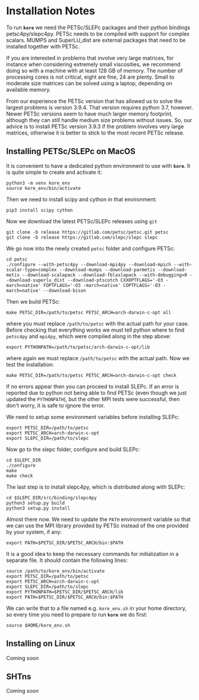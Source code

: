 # Installation Notes 

To run **`kore`** we need the PETSc/SLEPc packages and their python bindings petsc4py/slepc4py. PETSc needs to be compiled with support for complex scalars. MUMPS and SuperLU_dist are external packages that need to be installed together with PETSc.

If you are interested in problems that involve very large matrices, for instance when considering extremely small viscosities, we recommend doing so with a machine with at least 128 GB of memory. The number of processing cores is not critical, eight are fine, 24 are plenty. Small to moderate size matrices can be solved using a laptop, depending on available memory. 

From our experience the PETSc version that has allowed us to solve the largest problems is version 3.9.4. That version requires python 3.7, however. Newer PETSc versions seem to have much larger memory footprint, although they can still handle medium size problems without issues. So, our advice is to install PETSc version 3.9.3 if the problem involves very large matrices, otherwise it is better to stick to the most recent PETSc release.

## Installing PETSc/SLEPc on MacOS

It is convenient to have a dedicated python environment to use with **`kore`**. It is quite simple to create and activate it:

```Shell
python3 -m venv kore_env
source kore_env/bin/activate
```

Then we need to install scipy and cython in that environment:
```Shell
pip3 install scipy cython
```

Now we download the latest PETSc/SLEPc releases using `git`
```Shell
git clone -b release https://gitlab.com/petsc/petsc.git petsc
git clone -b release https://gitlab.com/slepc/slepc slepc
```

We go now into the newly created `petsc` folder and configure PETSc:
```Shell
cd petsc
./configure --with-petsc4py --download-mpi4py --download-mpich --with-scalar-type=complex --download-mumps --download-parmetis --download-metis --download-scalapack --download-fblaslapack --with-debugging=0 --download-superlu_dist --download-ptscotch CXXOPTFLAGS='-O3 -march=native' FOPTFLAGS='-O3 -march=native' COPTFLAGS='-O3 -march=native' --download-bison
```
Then we build PETSc:
```Shell
make PETSC_DIR=/path/to/petsc PETSC_ARCH=arch-darwin-c-opt all
```
where you must replace `/path/to/petsc` with the actual path for your case. Before checking that everything works we must tell python where to find `petsc4py` and `mpi4py`, which were compiled along in the step above:
```Shell
export PYTHONPATH=/path/to/petsc/arch-darwin-c-opt/lib
```
where again we must replace `/path/to/petsc` with the actual path. Now we test the installation:
```Shell
make PETSC_DIR=/path/to/petsc PETSC_ARCH=arch-darwin-c-opt check
```
If no errors appear then you can proceed to install SLEPc. If an error is reported due to python not being able to find PETSc (even though we just updated the `PYTHONPATH`), but the other MPI tests were successful, then don't worry, it is safe to ignore the error.

We need to setup some environment variables before installing SLEPc:
```Shell
export PETSC_DIR=/path/to/petsc
export PETSC_ARCH=arch-darwin-c-opt
export SLEPC_DIR=/path/to/slepc
```

Now go to the slepc folder, configure and build SLEPc:
```Shell
cd $SLEPC_DIR
./configure
make
make check
```
The last step is to install slepc4py, which is distributed along with SLEPc:
```Shell
cd $SLEPC_DIR/src/binding/slepc4py
python3 setup.py build
python3 setup.py install
```
Almost there now. We need to update the `PATH` environment variable so that we can use the MPI library provided by PETSc instead of the one provided by your system, if any:
```Shell
export PATH=$PETSC_DIR/$PETSC_ARCH/bin:$PATH
```

It is a good idea to keep the necessary commands for initialization in a separate file. It should contain the following lines:
```Shell
source /path/to/kore_env/bin/activate
export PETSC_DIR=/path/to/petsc
export PETSC_ARCH=arch-darwin-c-opt
export SLEPC_DIR=/path/to/slepc
export PYTHONPATH=$PETSC_DIR/$PETSC_ARCH/lib
export PATH=$PETSC_DIR/$PETSC_ARCH/bin:$PATH
```
We can write that to a file named e.g. `kore_env.sh` in your home directory, so every time you need to prepare to run **`kore`** we do first:
```Shell
source $HOME/kore_env.sh
```


## Installing on Linux
Coming soon


## SHTns
Coming soon
